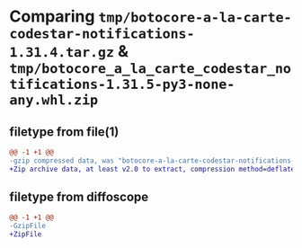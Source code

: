 # Comparing `tmp/botocore-a-la-carte-codestar-notifications-1.31.4.tar.gz` & `tmp/botocore_a_la_carte_codestar_notifications-1.31.5-py3-none-any.whl.zip`

## filetype from file(1)

```diff
@@ -1 +1 @@
-gzip compressed data, was "botocore-a-la-carte-codestar-notifications-1.31.4.tar", last modified: Tue Jul 18 01:55:00 2023, max compression
+Zip archive data, at least v2.0 to extract, compression method=deflate
```

## filetype from diffoscope

```diff
@@ -1 +1 @@
-GzipFile
+ZipFile
```

